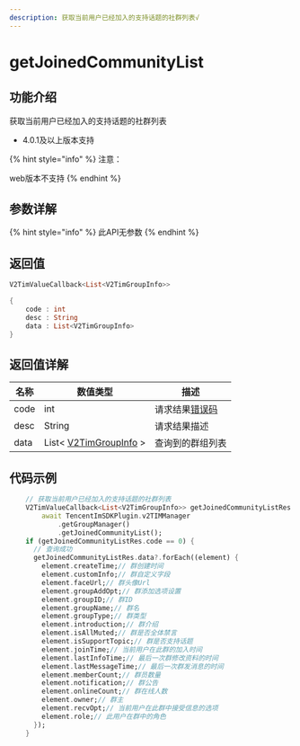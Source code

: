 ```yaml
---
description: 获取当前用户已经加入的支持话题的社群列表√
---
```


# getJoinedCommunityList

## 功能介绍

获取当前用户已经加入的支持话题的社群列表

* 4.0.1及以上版本支持

{% hint style="info" %}
注意：

web版本不支持
{% endhint %}

## 参数详解

{% hint style="info" %}
此API无参数
{% endhint %}

## 返回值

```dart
V2TimValueCallback<List<V2TimGroupInfo>>

{
    code : int
    desc : String
    data : List<V2TimGroupInfo>
}
```

## 返回值详解

| 名称   | 数值类型                                                               | 描述                                                             |
| ---- | ------------------------------------------------------------------ | -------------------------------------------------------------- |
| code | int                                                                | 请求结果[错误码](https://cloud.tencent.com/document/product/269/1671) |
| desc | String                                                             | 请求结果描述                                                         |
| data | List< [V2TimGroupInfo](../keyClass/group/v2timgroupinfo.md) > | 查询到的群组列表                                                       |

## 代码示例

```dart
    // 获取当前用户已经加入的支持话题的社群列表
    V2TimValueCallback<List<V2TimGroupInfo>> getJoinedCommunityListRes =
        await TencentImSDKPlugin.v2TIMManager
            .getGroupManager()
            .getJoinedCommunityList();
    if (getJoinedCommunityListRes.code == 0) {
      // 查询成功
      getJoinedCommunityListRes.data?.forEach((element) {
        element.createTime;// 群创建时间
        element.customInfo;// 群自定义字段
        element.faceUrl;// 群头像Url
        element.groupAddOpt;// 群添加选项设置
        element.groupID;// 群ID
        element.groupName;// 群名
        element.groupType;// 群类型
        element.introduction;// 群介绍
        element.isAllMuted;// 群是否全体禁言
        element.isSupportTopic;// 群是否支持话题
        element.joinTime;// 当前用户在此群的加入时间
        element.lastInfoTime;// 最后一次群修改资料的时间
        element.lastMessageTime;// 最后一次群发消息的时间
        element.memberCount;// 群员数量
        element.notification;// 群公告
        element.onlineCount;// 群在线人数
        element.owner;// 群主
        element.recvOpt;// 当前用户在此群中接受信息的选项
        element.role;// 此用户在群中的角色
      });
    }
```
